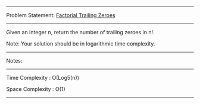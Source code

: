 ******************************************************************************
Problem Statement: [Factorial Trailing Zeroes](https://leetcode.com/problems/factorial-trailing-zeroes/)
******************************************************************************

Given an integer n, return the number of trailing zeroes in n!.

Note: Your solution should be in logarithmic time complexity.

******************************************************************************
Notes: 
******************************************************************************

Time Complexity : O(Log5(n))

Space Complexity : O(1)

******************************************************************************
